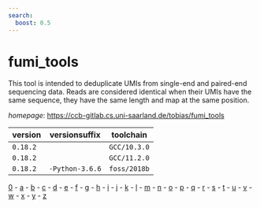 ```yaml
---
search:
  boost: 0.5
---
```

# fumi_tools

This tool is intended to deduplicate UMIs from single-end and paired-end  sequencing data. Reads are considered identical when their UMIs have the same sequence,  they have the same length and map at the same position.

*homepage*: <https://ccb-gitlab.cs.uni-saarland.de/tobias/fumi_tools>

version | versionsuffix | toolchain
--------|---------------|----------
``0.18.2`` |  | ``GCC/10.3.0``
``0.18.2`` |  | ``GCC/11.2.0``
``0.18.2`` | ``-Python-3.6.6`` | ``foss/2018b``

[0](../0/index.md) - [a](../a/index.md) - [b](../b/index.md) - [c](../c/index.md) - [d](../d/index.md) - [e](../e/index.md) - [f](../f/index.md) - [g](../g/index.md) - [h](../h/index.md) - [i](../i/index.md) - [j](../j/index.md) - [k](../k/index.md) - [l](../l/index.md) - [m](../m/index.md) - [n](../n/index.md) - [o](../o/index.md) - [p](../p/index.md) - [q](../q/index.md) - [r](../r/index.md) - [s](../s/index.md) - [t](../t/index.md) - [u](../u/index.md) - [v](../v/index.md) - [w](../w/index.md) - [x](../x/index.md) - [y](../y/index.md) - [z](../z/index.md)

